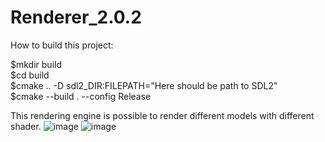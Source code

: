 # Renderer_2.0.2

How to build this project:

$mkdir build<br />
$cd build<br />
$cmake .. -D sdl2_DIR:FILEPATH="Here should be path to SDL2"<br />
$cmake --build . --config Release<br />

This rendering engine is possible to render different models with different shader.
![image](https://user-images.githubusercontent.com/39558743/189301087-f5fd6e0a-194e-43e4-8f8c-9c5fa4b2c7b5.png)
![image](https://user-images.githubusercontent.com/39558743/189303157-28777d62-9b0e-4e32-981a-e91ef3e1e4e8.png)

